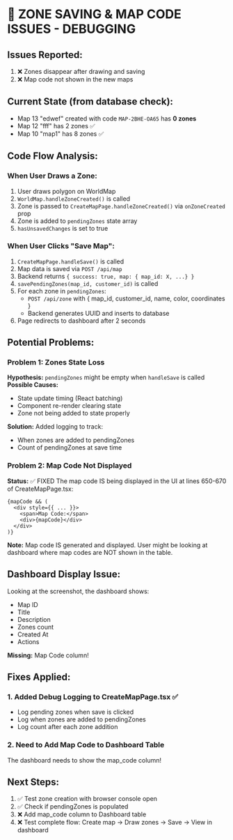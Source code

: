 # 🐛 ZONE SAVING & MAP CODE ISSUES - DEBUGGING

## Issues Reported:
1. ❌ Zones disappear after drawing and saving
2. ❌ Map code not shown in the new maps

## Current State (from database check):
- Map 13 "edwef" created with code `MAP-2BHE-OA65` has **0 zones**
- Map 12 "fff" has 2 zones ✅
- Map 10 "map1" has 8 zones ✅

## Code Flow Analysis:

### When User Draws a Zone:
1. User draws polygon on WorldMap
2. `WorldMap.handleZoneCreated()` is called
3. Zone is passed to `CreateMapPage.handleZoneCreated()` via `onZoneCreated` prop
4. Zone is added to `pendingZones` state array
5. `hasUnsavedChanges` is set to true

### When User Clicks "Save Map":
1. `CreateMapPage.handleSave()` is called
2. Map data is saved via `POST /api/map`
3. Backend returns `{ success: true, map: { map_id: X, ...} }`
4. `savePendingZones(map_id, customer_id)` is called
5. For each zone in `pendingZones`:
   - `POST /api/zone` with { map_id, customer_id, name, color, coordinates }
   - Backend generates UUID and inserts to database
6. Page redirects to dashboard after 2 seconds

## Potential Problems:

### Problem 1: Zones State Loss
**Hypothesis:** `pendingZones` might be empty when `handleSave` is called
**Possible Causes:**
- State update timing (React batching)
- Component re-render clearing state
- Zone not being added to state properly

**Solution:** Added logging to track:
- When zones are added to pendingZones
- Count of pendingZones at save time

### Problem 2: Map Code Not Displayed
**Status:** ✅ FIXED
The map code IS being displayed in the UI at lines 650-670 of CreateMapPage.tsx:
```tsx
{mapCode && (
  <div style={{ ... }}>
    <span>Map Code:</span>
    <div>{mapCode}</div>
  </div>
)}
```

**Note:** Map code IS generated and displayed. User might be looking at dashboard where map codes are NOT shown in the table.

## Dashboard Display Issue:
Looking at the screenshot, the dashboard shows:
- Map ID
- Title  
- Description
- Zones count
- Created At
- Actions

**Missing:** Map Code column!

## Fixes Applied:

### 1. Added Debug Logging to CreateMapPage.tsx ✅
- Log pending zones when save is clicked
- Log when zones are added to pendingZones
- Log count after each zone addition

### 2. Need to Add Map Code to Dashboard Table
The dashboard needs to show the map_code column!

## Next Steps:
1. ✅ Test zone creation with browser console open
2. ✅ Check if pendingZones is populated
3. ❌ Add map_code column to Dashboard table
4. ❌ Test complete flow: Create map → Draw zones → Save → View in dashboard

